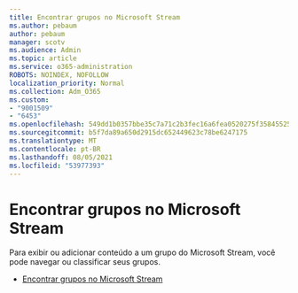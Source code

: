 ```yaml
---
title: Encontrar grupos no Microsoft Stream
ms.author: pebaum
author: pebaum
manager: scotv
ms.audience: Admin
ms.topic: article
ms.service: o365-administration
ROBOTS: NOINDEX, NOFOLLOW
localization_priority: Normal
ms.collection: Adm_O365
ms.custom:
- "9001509"
- "6453"
ms.openlocfilehash: 549dd1b0357bbe35c7a71c2b3fec16a6fea0520275f35845525aa28f8e7980c2
ms.sourcegitcommit: b5f7da89a650d2915dc652449623c78be6247175
ms.translationtype: MT
ms.contentlocale: pt-BR
ms.lasthandoff: 08/05/2021
ms.locfileid: "53977393"
---
```

# <a name="find-groups-in-microsoft-stream"></a>Encontrar grupos no Microsoft Stream

Para exibir ou adicionar conteúdo a um grupo do Microsoft Stream, você pode navegar ou classificar seus grupos.  

- [Encontrar grupos no Microsoft Stream](https://docs.microsoft.com/stream/portal-browse-filter-groups)
